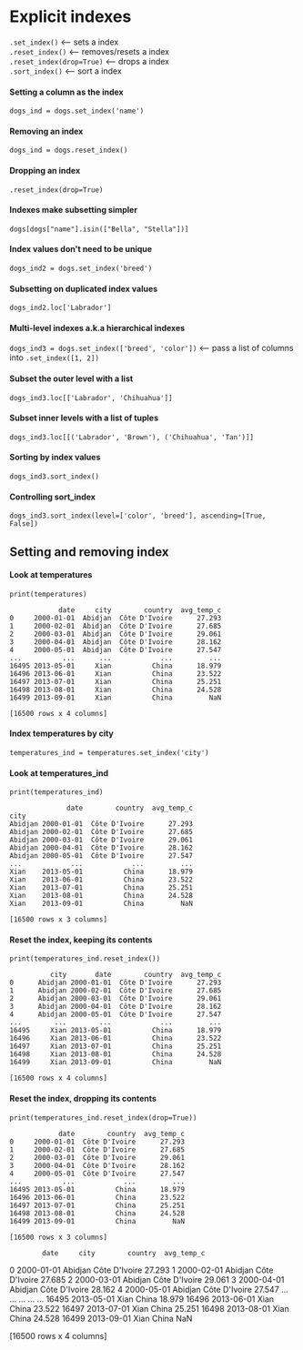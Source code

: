 # Explicit indexes

`.set_index()` <-- sets a index <br />
`.reset_index()` <-- removes/resets a index <br />
`.reset_index(drop=True)` <-- drops a index <br />
`.sort_index()` <-- sort a index <br />

#### Setting a column as the index
 `dogs_ind = dogs.set_index('name')`<br />
 
#### Removing an index
`dogs_ind = dogs.reset_index()`<br /> 
 
 #### Dropping an index
`.reset_index(drop=True)`<br />

#### Indexes make subsetting simpler
`dogs[dogs["name"].isin(["Bella", "Stella"])]`<br /> 

#### Index values don't need to be unique
`dogs_ind2 = dogs.set_index('breed')`<br />

#### Subsetting on duplicated index values
`dogs_ind2.loc['Labrador']`<br />

#### Multi-level indexes a.k.a hierarchical indexes
`dogs_ind3 = dogs.set_index(['breed', 'color'])` <-- pass a list of columns into `.set_index([1, 2])`<br />

#### Subset the outer level with a list
`dogs_ind3.loc[['Labrador', 'Chihuahua']]`<br />

#### Subset inner levels with a list of tuples
`dogs_ind3.loc[[('Labrador', 'Brown'), ('Chihuahua', 'Tan')]]`<br />

#### Sorting by index values
`dogs_ind3.sort_index()`<br />

#### Controlling sort_index
`dogs_ind3.sort_index(level=['color', 'breed'], ascending=[True, False])`

## Setting and removing index
#### Look at temperatures
`print(temperatures)`

                date     city        country  avg_temp_c
    0     2000-01-01  Abidjan  Côte D'Ivoire      27.293
    1     2000-02-01  Abidjan  Côte D'Ivoire      27.685
    2     2000-03-01  Abidjan  Côte D'Ivoire      29.061
    3     2000-04-01  Abidjan  Côte D'Ivoire      28.162
    4     2000-05-01  Abidjan  Côte D'Ivoire      27.547
    ...          ...      ...            ...         ...
    16495 2013-05-01     Xian          China      18.979
    16496 2013-06-01     Xian          China      23.522
    16497 2013-07-01     Xian          China      25.251
    16498 2013-08-01     Xian          China      24.528
    16499 2013-09-01     Xian          China         NaN

    [16500 rows x 4 columns]

#### Index temperatures by city
`temperatures_ind = temperatures.set_index('city')`

#### Look at temperatures_ind
`print(temperatures_ind)`
    
                  date        country  avg_temp_c
    city                                         
    Abidjan 2000-01-01  Côte D'Ivoire      27.293
    Abidjan 2000-02-01  Côte D'Ivoire      27.685
    Abidjan 2000-03-01  Côte D'Ivoire      29.061
    Abidjan 2000-04-01  Côte D'Ivoire      28.162
    Abidjan 2000-05-01  Côte D'Ivoire      27.547
    ...            ...            ...         ...
    Xian    2013-05-01          China      18.979
    Xian    2013-06-01          China      23.522
    Xian    2013-07-01          China      25.251
    Xian    2013-08-01          China      24.528
    Xian    2013-09-01          China         NaN

    [16500 rows x 3 columns]    

#### Reset the index, keeping its contents
`print(temperatures_ind.reset_index())`

              city       date        country  avg_temp_c
    0      Abidjan 2000-01-01  Côte D'Ivoire      27.293
    1      Abidjan 2000-02-01  Côte D'Ivoire      27.685
    2      Abidjan 2000-03-01  Côte D'Ivoire      29.061
    3      Abidjan 2000-04-01  Côte D'Ivoire      28.162
    4      Abidjan 2000-05-01  Côte D'Ivoire      27.547
    ...        ...        ...            ...         ...
    16495     Xian 2013-05-01          China      18.979
    16496     Xian 2013-06-01          China      23.522
    16497     Xian 2013-07-01          China      25.251
    16498     Xian 2013-08-01          China      24.528
    16499     Xian 2013-09-01          China         NaN

    [16500 rows x 4 columns]

#### Reset the index, dropping its contents
`print(temperatures_ind.reset_index(drop=True))`
    
                date        country  avg_temp_c
    0     2000-01-01  Côte D'Ivoire      27.293
    1     2000-02-01  Côte D'Ivoire      27.685
    2     2000-03-01  Côte D'Ivoire      29.061
    3     2000-04-01  Côte D'Ivoire      28.162
    4     2000-05-01  Côte D'Ivoire      27.547
    ...          ...            ...         ...
    16495 2013-05-01          China      18.979
    16496 2013-06-01          China      23.522
    16497 2013-07-01          China      25.251
    16498 2013-08-01          China      24.528
    16499 2013-09-01          China         NaN

    [16500 rows x 3 columns]
    
            date     city        country  avg_temp_c
0     2000-01-01  Abidjan  Côte D'Ivoire      27.293
1     2000-02-01  Abidjan  Côte D'Ivoire      27.685
2     2000-03-01  Abidjan  Côte D'Ivoire      29.061
3     2000-04-01  Abidjan  Côte D'Ivoire      28.162
4     2000-05-01  Abidjan  Côte D'Ivoire      27.547
...          ...      ...            ...         ...
16495 2013-05-01     Xian          China      18.979
16496 2013-06-01     Xian          China      23.522
16497 2013-07-01     Xian          China      25.251
16498 2013-08-01     Xian          China      24.528
16499 2013-09-01     Xian          China         NaN

[16500 rows x 4 columns]
